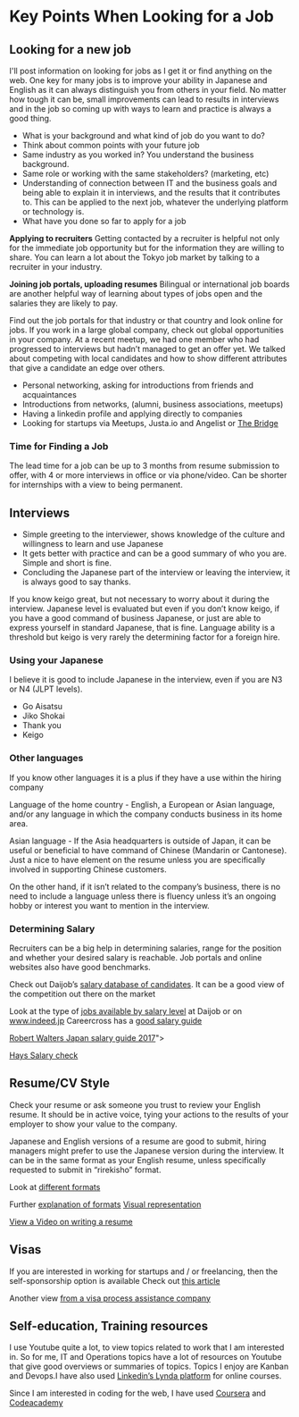 # Key Points When Looking for a Job

## Looking for a new job
  I'll post information on looking for jobs as I get it or find anything on the
  web. One key for many jobs is to improve your ability in Japanese and English
  as it can always distinguish you from others in your field. No matter how tough
  it can be, small improvements can lead to results in interviews and in the job
  so coming up with ways to learn and practice is always a good thing.

* What is your background and what kind of job do you want to do?
* Think about common points with your future job</span>
* Same industry as you worked in? You understand the business background.</span>
* Same role or working with the same stakeholders? (marketing, etc)</span>
* Understanding of connection between IT and the business goals and being able to explain it in interviews, and the results that it contributes to. This can be applied to the next job, whatever the underlying platform or technology is.
* What have you done so far to apply for a job

 **Applying to recruiters**
Getting contacted by a recruiter is helpful not only for the immediate job opportunity
but for the information they are willing to share. You can learn a lot about
the Tokyo job market by talking to a recruiter in your industry.

 **Joining job portals, uploading resumes**
Bilingual or international job boards are another helpful way of learning about
types of jobs open and the salaries they are likely to pay.
  
Find out the job portals for that industry or that country and look online for jobs. If you work in a large global company, check out global opportunities in your company. At a recent meetup, we had one member who had progressed to interviews but hadn’t managed to get an offer yet. We talked about competing with local candidates and how to show different attributes that give a candidate an edge over others. 
 
 * Personal networking, asking for introductions from friends and acquaintances
 * Introductions from networks, (alumni, business associations, meetups)
* Having a linkedin profile and applying directly to companies
* Looking for startups via Meetups, Justa.io and Angelist or [The Bridge](http://thebridge.jp/en/)
   
### Time for Finding a Job
The lead time for a job can be up to 3 months from resume submission to offer, with 4 or more interviews in office or via phone/video. Can be shorter for internships with a view to being permanent.

## Interviews
 * Simple greeting to the interviewer, shows knowledge of the culture and willingness to learn and use Japanese
 * It gets better with practice and can be a good summary of who you are. Simple and short is fine.
 * Concluding the Japanese part of the interview or leaving the interview, it is always good to say thanks.

If you know keigo great, but not necessary to worry about it during the interview. Japanese level is evaluated but even if you don’t know keigo, if you have a good command of business Japanese, or just are able to express yourself in standard Japanese, that is fine. Language ability is a threshold but keigo is very rarely the determining factor for a foreign hire.

### Using your Japanese
I believe it is good to include Japanese in the interview, even if you are N3 or N4 (JLPT levels).
* Go Aisatsu
* Jiko Shokai
* Thank you
* Keigo
   
### Other languages
If you know other languages it is a plus if they have a use within the hiring company</span>

Language of the home country - English, a European or Asian language, and/or any language in which the company conducts business in its home area.

Asian language - If the Asia headquarters is outside of Japan, it can be useful or beneficial to have command of Chinese (Mandarin or Cantonese). Just a nice to have element on the resume unless you are specifically involved in supporting Chinese customers. </span>

On the other hand, if it isn’t related to the company’s business, there is no need to include a language unless there is fluency unless it’s an ongoing hobby or interest you want to mention in the interview.
   
### Determining Salary
Recruiters can be a big help in determining salaries, range for the position and whether your desired salary is reachable. Job portals and online websites also have good benchmarks.

Check out Daijob’s [salary database of candidates](https://www.daijob.com/en/ecompany/index.html). It can be a good view of the competition out there on the market 
        
Look at the type of [jobs available by salary level](https://www.daijob.com/en/jobs/?pg=0) at Daijob or on www.indeed.jp
Careercross has a [good salary guide](https://www.careercross.com/en/salary-survey)

[Robert Walters Japan salary guide 2017](https://www.robertwalters.co.jp/content/dam/robert-walters/country/japan/files/salary-survey/E-Book2017.pdf)">

[Hays Salary check](https://www.hays.co.jp/en/salary-check/index.htm)

 ## Resume/CV Style
Check your resume or ask someone you trust to review your English resume. It should be in active voice, tying your actions to the results of your employer to show your value to the company.

Japanese and English versions of a resume are good to submit, hiring managers might prefer to use the Japanese version during the interview. It can be in the same format as your English resume, unless specifically requested to submit in “rirekisho” format.

Look at [different formats](http://www.americasjobexchange.com/career-advice/types-of-resume-formats)
   
Further [explanation of formats](https://www.thebalancecareers.com/resume-formats-with-examples-and-formatting-tips-2063591)
[Visual representation](https://www.cpresumes.com/resume-samples)

[View a Video on writing a resume](https://youtu.be/6efrR7Ds3Cs)

## Visas
If you are interested in working for startups and / or freelancing, then the self-sponsorship option is available
Check out [this article](https://www.japantimes.co.jp/community/2012/09/04/how-tos/self-sponsored-visas-a-passport-to-freedom-or-a-world-of-pain/#.Wu-QcdOFPY0)

Another view [from a visa process assistance company](https://www.juridique.jp/visa/sponsor.php)

## Self-education, Training resources
I use Youtube quite a lot, to view topics related to work that I am interested in. So for me, IT and Operations topics have a lot of resources on Youtube that give good overviews or summaries of topics. Topics I enjoy are Kanban and Devops.I have also used [Linkedin’s Lynda platform](https://www.lynda.com) for online courses.

Since I am interested in coding for the web, I have used [Coursera](href="https://www.coursera.org/) and [Codeacademy](https://www.codecademy.com)
